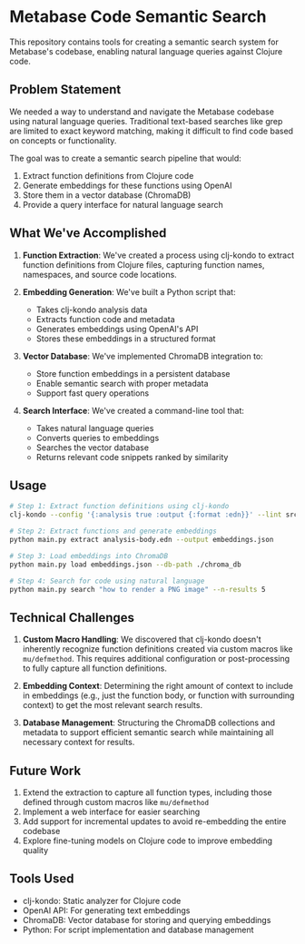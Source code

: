 # Metabase Code Semantic Search

This repository contains tools for creating a semantic search system for Metabase's codebase, enabling natural language queries against Clojure code.

## Problem Statement

We needed a way to understand and navigate the Metabase codebase using natural language queries. Traditional text-based searches like grep are limited to exact keyword matching, making it difficult to find code based on concepts or functionality.

The goal was to create a semantic search pipeline that would:
1. Extract function definitions from Clojure code
2. Generate embeddings for these functions using OpenAI
3. Store them in a vector database (ChromaDB)
4. Provide a query interface for natural language search

## What We've Accomplished

1. **Function Extraction**: We've created a process using clj-kondo to extract function definitions from Clojure files, capturing function names, namespaces, and source code locations.

2. **Embedding Generation**: We've built a Python script that:
   - Takes clj-kondo analysis data
   - Extracts function code and metadata
   - Generates embeddings using OpenAI's API
   - Stores these embeddings in a structured format

3. **Vector Database**: We've implemented ChromaDB integration to:
   - Store function embeddings in a persistent database
   - Enable semantic search with proper metadata
   - Support fast query operations

4. **Search Interface**: We've created a command-line tool that:
   - Takes natural language queries
   - Converts queries to embeddings
   - Searches the vector database
   - Returns relevant code snippets ranked by similarity

## Usage

```bash
# Step 1: Extract function definitions using clj-kondo
clj-kondo --config '{:analysis true :output {:format :edn}}' --lint src/metabase/channel/render > analysis-body.edn

# Step 2: Extract functions and generate embeddings
python main.py extract analysis-body.edn --output embeddings.json

# Step 3: Load embeddings into ChromaDB
python main.py load embeddings.json --db-path ./chroma_db

# Step 4: Search for code using natural language
python main.py search "how to render a PNG image" --n-results 5
```

## Technical Challenges

1. **Custom Macro Handling**: We discovered that clj-kondo doesn't inherently recognize function definitions created via custom macros like `mu/defmethod`. This requires additional configuration or post-processing to fully capture all function definitions.

2. **Embedding Context**: Determining the right amount of context to include in embeddings (e.g., just the function body, or function with surrounding context) to get the most relevant search results.

3. **Database Management**: Structuring the ChromaDB collections and metadata to support efficient semantic search while maintaining all necessary context for results.

## Future Work

1. Extend the extraction to capture all function types, including those defined through custom macros like `mu/defmethod`
2. Implement a web interface for easier searching
3. Add support for incremental updates to avoid re-embedding the entire codebase
4. Explore fine-tuning models on Clojure code to improve embedding quality

## Tools Used

- clj-kondo: Static analyzer for Clojure code
- OpenAI API: For generating text embeddings
- ChromaDB: Vector database for storing and querying embeddings
- Python: For script implementation and database management